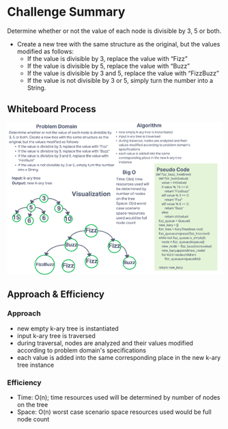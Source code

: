 # Challenge Summary

Determine whether or not the value of each node is divisible by 3, 5 or both.

- Create a new tree with the same structure as the original, but the values modified as follows:
  - If the value is divisible by 3, replace the value with “Fizz”
  - If the value is divisible by 5, replace the value with “Buzz”
  - If the value is divisible by 3 and 5, replace the value with “FizzBuzz”
  - If the value is not divisible by 3 or 5, simply turn the number into a String.

## Whiteboard Process

![tree fizz buzz whiteboard](./tree_fizz_buzz_WB.png)

## Approach & Efficiency

### Approach

- new empty k-ary tree is instantiated
- input k-ary tree is traversed
- during traversal, nodes are analyzed and their values modified according to problem domain's specifications
- each value is added into the same corresponding place in the new k-ary tree instance

### Efficiency

- Time: O(n); time resources used will be determined by number of nodes on the tree
- Space: O(n) worst case scenario space resources used would be full node count

